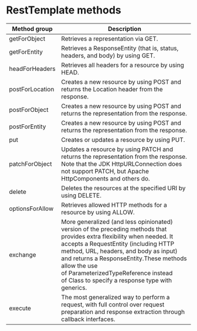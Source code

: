 # RestTemplate methods

Method group|Description
--|--
getForObject|Retrieves a representation via GET.
getForEntity|Retrieves a ResponseEntity (that is, status, headers, and body) by using GET.
headForHeaders|Retrieves all headers for a resource by using HEAD.
postForLocation|Creates a new resource by using POST and returns the Location header from the response.
postForObject|Creates a new resource by using POST and returns the representation from the response.
postForEntity|Creates a new resource by using POST and returns the representation from the response.
put|Creates or updates a resource by using PUT.
patchForObject|Updates a resource by using PATCH and returns the representation from the response. Note that the JDK HttpURLConnection does not support PATCH, but Apache HttpComponents and others do.
delete|Deletes the resources at the specified URI by using DELETE.
optionsForAllow|Retrieves allowed HTTP methods for a resource by using ALLOW.
exchange|More generalized (and less opinionated) version of the preceding methods that provides extra flexibility when needed. It accepts a RequestEntity (including HTTP method, URL, headers, and body as input) and returns a ResponseEntity.These methods allow the use of ParameterizedTypeReference instead of Class to specify a response type with generics.
execute|The most generalized way to perform a request, with full control over request preparation and response extraction through callback interfaces.
